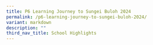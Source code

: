 ```yaml
---
title: P6 Learning Journey to Sungei Buloh 2024
permalink: /p6-learning-journey-to-sungei-buloh-2024/
variant: markdown
description: ""
third_nav_title: School Highlights
---
```

